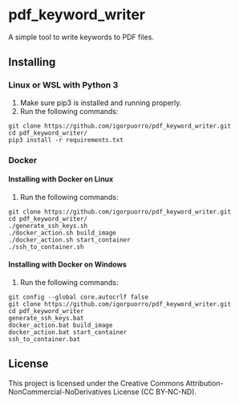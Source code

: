 # pdf_keyword_writer

A simple tool to write keywords to PDF files.

## Installing

### Linux or WSL with Python 3

1. Make sure pip3 is installed and running properly.
2. Run the following commands:

```
git clone https://github.com/igorpuorro/pdf_keyword_writer.git
cd pdf_keyword_writer/
pip3 install -r requirements.txt
```

### Docker

#### Installing with Docker on Linux

1. Run the following commands:

```
git clone https://github.com/igorpuorro/pdf_keyword_writer.git
cd pdf_keyword_writer/
./generate_ssh_keys.sh
./docker_action.sh build_image
./docker_action.sh start_container
./ssh_to_container.sh
```

#### Installing with Docker on Windows

1. Run the following commands:

```
git config --global core.autocrlf false
git clone https://github.com/igorpuorro/pdf_keyword_writer.git
cd pdf_keyword_writer
generate_ssh_keys.bat
docker_action.bat build_image
docker_action.bat start_container
ssh_to_container.bat
```

## License

This project is licensed under the Creative Commons Attribution-NonCommercial-NoDerivatives License (CC BY-NC-ND).
